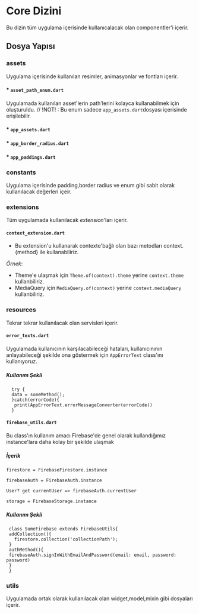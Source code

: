 # Core Dizini

Bu dizin tüm uygulama içerisinde kullanıcalacak olan componentler'i içerir.

## Dosya Yapısı

### assets
Uygulama içerisinde kullanılan resimler, animasyonlar ve fontları içerir.

#### * `asset_path_enum.dart`
Uygulamada kullanılan asset'lerin path'lerini kolayca kullanabilmek için oluşturuldu.
// !NOT! : Bu enum sadece `app_assets.dart`dosyası içerisinde erişilebilir.

#### * `app_assets.dart`

#### * `app_border_radius.dart`

#### * `app_paddings.dart`

### constants
Uygulama içerisinde padding,border radius ve enum gibi sabit olarak kullanılacak değerleri içeir.

### extensions 
Tüm uygulamada kullanılacak *extension*'ları içerir.
#### `context_extension.dart`
* Bu extension'u kullanarak contexte'bağlı olan bazı metodları context.{method} ile kullanabiliriz.

*Örnek*: 
* Theme'e ulaşmak için `Theme.of(context).theme` yerine `context.theme` kullanbiliriz.
* MediaQuery için `MediaQuery.of(context)` yerine `context.mediaQuery` kullanbiliriz.

### resources
Tekrar tekrar kullanılacak olan servisleri içerir.
#### `error_texts.dart`
Uygulamada kullanıcının karşılacabileceği hataları, kullanıcınının anlayabileceği şekilde ona göstermek için `AppErrorText` class'ını kullanıyoruz.

##### Kullanım Şekli
```
  try {
  data = someMethod();
  }catch(errorCode){
   print(AppErrorText.errorMessageConverter(errorCode))
  }
```
#### `firebase_utils.dart`

Bu class'ın kullanım amacı Firebase'de genel olarak kullandığımız instance'lara
daha kolay bir şekilde ulaşmak

 ##### İçerik
 `firestore = FirebaseFirestore.instance`

 `firebaseAuth = FirebaseAuth.instance`

 `User? get currentUser => firebaseAuth.currentUser`

`storage = FirebaseStorage.instance`
##### Kullanım Şekli
```
 class SomeFirebase extends FirebaseUtils{
 addCollection(){
   firestore.collection('collectionPath');
 }
 authMethod(){
 firebaseAuth.signInWithEmailAndPassword(email: email, password: password)
 }
 }
```

### utils
Uygulamada ortak olarak kullanılacak olan widget,model,mixin gibi dosyaları içerir.

